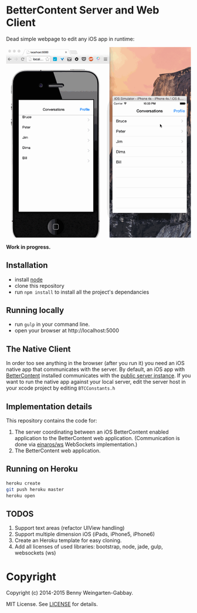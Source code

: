 # BetterContent Server and Web Client
Dead simple webpage to edit any iOS app in runtime:

![Demo](BetterContentDemo.gif)

__Work in progress.__

## Installation
 - install [node](http://nodejs.org/)
 - clone this repository
 - run `npm install` to install all the project's dependancies

## Running locally
- run `gulp` in your command line.
- open your browser at http://localhost:5000

## The Native Client
In order too see anything in the browser (after you run it) you need an iOS native app that communicates with the server. By default, an iOS app with [BetterContent](https://github.com/gardenofwine/better-content-client-ios) installed communicates with the [public server instance](http://bettercontent.herokuapp.com). If you want to run the native app against your local server,
edit the server host in your xcode project by editing  `BTCConstants.h` 

## Implementation details

This repository contains the code for:
 1. The server coordinating between an iOS BetterContent enabled application to the BetterContent web application. (Communication is done via [einaros/ws](http://einaros.github.io/ws/) WebSockets implementation.)
 1. The BetterContent web application.

## Running on Heroku

``` bash
heroku create
git push heroku master
heroku open
```

## TODOS

 1. Support text areas (refactor UIView handling)
 1. Support multiple dimension iOS (iPads, iPhone5, iPhone6)
 1. Create an Heroku template for easy cloning.
 1. Add all licenses of used libraries: bootstrap, node, jade, gulp, websockets (ws)

# Copyright
Copyright (c) 2014-2015 Benny Weingarten-Gabbay.

MIT License. See [LICENSE](LICENSE) for details.
